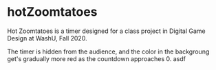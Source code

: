# hotZoomtatoes

Hot Zoomtatoes is a timer designed for a class project in Digital Game Design at WashU, Fall 2020. 

The timer is hidden from the audience, and the color in the backgroung get's gradually more red as the countdown approaches 0. asdf